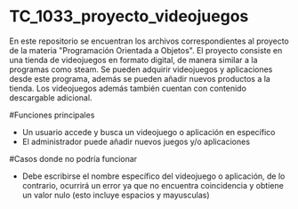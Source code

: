 # TC_1033_proyecto_videojuegos
En este repositorio se encuentran los archivos correspondientes al proyecto de la materia "Programación Orientada a Objetos".
El proyecto consiste en una tienda de videojuegos en formato digital, de manera similar a la programas como steam. Se pueden adquirir videojuegos y aplicaciones desde este programa, además se pueden añadir nuevos productos a la tienda. Los videojuegos además también cuentan con contenido descargable adicional.

#Funciones principales
- Un usuario accede y busca un videojuego o aplicación en específico
- El administrador puede añadir nuevos juegos y/o aplicaciones

#Casos donde no podría funcionar

- Debe escribirse el nombre específico del videojuego o aplicación, de lo contrario, ocurrirá un error ya que no encuentra coincidencia y obtiene un valor nulo (esto incluye espacios y mayusculas)
